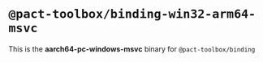 # `@pact-toolbox/binding-win32-arm64-msvc`

This is the **aarch64-pc-windows-msvc** binary for `@pact-toolbox/binding`
